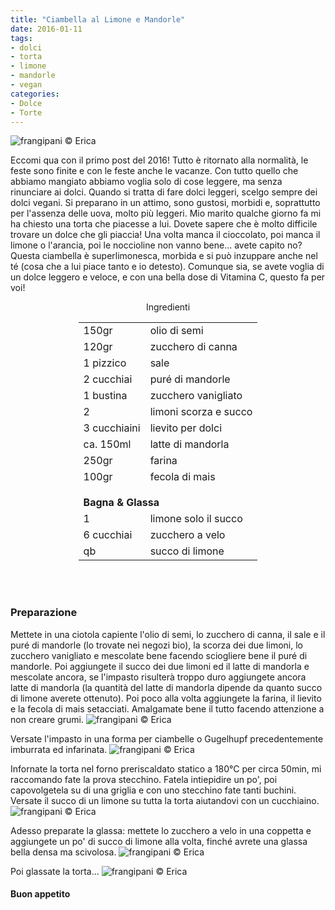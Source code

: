 ```yaml
---
title: "Ciambella al Limone e Mandorle"
date: 2016-01-11
tags:
- dolci
- torta
- limone
- mandorle
- vegan
categories:
- Dolce
- Torte
---
```

![](header.jpg "frangipani © Erica")

Eccomi qua con il primo post del 2016! Tutto è ritornato alla normalità, le feste sono finite e con le feste anche le vacanze. Con tutto quello che abbiamo mangiato abbiamo voglia solo di cose leggere, ma senza rinunciare ai dolci. Quando si tratta di fare dolci leggeri, scelgo sempre dei dolci vegani. Si preparano in un attimo, sono gustosi, morbidi e, soprattutto per l'assenza delle uova, molto più leggeri. Mio marito qualche giorno fa mi ha chiesto una torta che piacesse a lui. Dovete sapere che è molto difficile trovare un dolce che gli piaccia! Una volta manca il cioccolato, poi manca il limone o l'arancia, poi le noccioline non vanno bene... avete capito no? Questa ciambella è superlimonesca, morbida e si può inzuppare anche nel té (cosa che a lui piace tanto e io detesto). Comunque sia, se avete voglia di un dolce leggero e veloce, e con una bella dose di Vitamina C, questo fa per voi!


<div id="wrapper" style="text-align: center">    
  <div id="yourdiv" style="display: inline-block;">
    <div class="ingredients">
      <div class="ingredients-title">Ingredienti</div>
      <table>
        <tbody>
          </tr>
          <tr>
            <td>150gr</td>
            <td>olio di semi</td>
          </tr>
          <tr>
            <td>120gr</td>
            <td>zucchero di canna</td>
          </tr>
          <tr>
            <td>1 pizzico</td>
            <td>sale</td>
          </tr>
          <tr>
            <td>2 cucchiai</td>
            <td>puré di mandorle</td>
          </tr>
          <tr>
            <td>1 bustina</td>
            <td>zucchero vanigliato</td>
          </tr>
          <tr>
            <td>2</td>
            <td>limoni scorza e succo</td>
          </tr>
          <tr>
            <td>3 cucchiaini</td>
            <td>lievito per dolci</td>
          </tr>
          <tr>
            <td>ca. 150ml</td>
            <td>latte di mandorla</td>
           </tr>
          <tr>
            <td>250gr</td>
            <td>farina</td>
          </tr>
          <tr>
            <td>100gr</td>
            <td>fecola di mais</td>
          </tr>
          <tr style="height: 15px;"></tr>
          <tr>          
            <td colspan="2"><b>Bagna & Glassa</b></td>
          </tr>      
          <tr>
            <td>1</td>
            <td>limone solo il succo</td>
          </tr>
          <tr>
            <td>6 cucchiai</td>
            <td>zucchero a velo</td>
          </tr>
          <tr>
            <td>qb</td>
            <td>succo di limone</td>
          </tr>
        </tbody>
      </table>
      <br></br>
    </div>
  </div>
</div>


<h3>
  <font color="grey">
    <i class="fa fa-cogs"></i>
  </font> Preparazione
</h3>

Mettete in una ciotola capiente l'olio di semi, lo zucchero di canna, il sale e il puré di mandorle (lo trovate nei negozi bio), la scorza dei due limoni, lo zucchero vanigliato e mescolate bene facendo sciogliere bene il puré di mandorle. Poi aggiungete il succo dei due limoni ed il latte di mandorla e mescolate ancora, se l'impasto risulterà troppo duro aggiungete ancora latte di mandorla (la quantità del latte di mandorla dipende da quanto succo di limone averete ottenuto). Poi poco alla volta aggiungete la farina, il lievito e la fecola di mais setacciati. Amalgamate bene il tutto facendo attenzione a non creare grumi. 
![](impasto.jpg "frangipani © Erica")

Versate l'impasto in una forma per ciambelle o Gugelhupf precedentemente imburrata ed infarinata.
![](teglia.jpg "frangipani © Erica")

Infornate la torta nel forno preriscaldato statico a 180°C per circa 50min, mi raccomando fate la prova stecchino. Fatela intiepidire un po', poi capovolgetela su di una griglia e con uno stecchino fate tanti buchini. Versate il succo di un limone su tutta la torta aiutandovi con un cucchiaino.
![](buchini.jpg "frangipani © Erica")

Adesso preparate la glassa: mettete lo zucchero a velo in una coppetta e aggiungete un po' di succo di limone alla volta, finché avrete una glassa bella densa ma scivolosa. 
![](glassa.jpg "frangipani © Erica")

Poi glassate la torta...
![](risultato.jpg "frangipani © Erica")


<h4>Buon appetito
  <font color="red">
    <i class="fa fa-smile-o"></i>
  </font>
</h4>